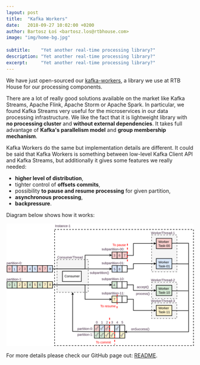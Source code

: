 ```yaml
---
layout: post
title:  "Kafka Workers"
date:   2018-09-27 10:02:00 +0200
author: Bartosz Łoś <bartosz.los@rtbhouse.com>
image: "img/home-bg.jpg"

subtitle:    "Yet another real-time processing library?"
description: "Yet another real-time processing library?"
excerpt:     "Yet another real-time processing library?"
---
```


We have just open-sourced our <a href="https://github.com/RTBHOUSE/kafka-workers">kafka-workers</a>, a library we use at RTB House for our processing components.

There are a lot of really good solutions available on the market like Kafka Streams, Apache Flink, Apache Storm or Apache Spark. In particular, we found Kafka Streams very useful for the  microservices in our data processing infrastructure. We like the fact that it is lightweight library with **no processing cluster** and **without external dependencies**. It takes full advantage of **Kafka's parallelism model** and **group membership mechanism**.

Kafka Workers do the same but implementation details are different. It could be said that Kafka Workers is something between low-level Kafka Client API and Kafka Streams, but additionally it gives some features we really needed:
- **higher level of distribution**,
- tighter control of **offsets commits**,
- possibility **to pause and resume processing** for given partition,
- **asynchronous processing**,
- **backpressure**.

Diagram below shows how it works:

![image alt <>](/pics/workers-arch.png)

For more details please check our GitHub page out: <a href="https://github.com/RTBHOUSE/kafka-workers">README</a>.
